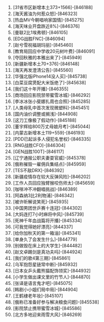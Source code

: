
1. [31省市区新增本土373+1566]-[846188]
1. [海天酱油为何惹众怒]-[846323]
1. [热血MV今朝唱响家国情]-[845275]
1. [海天味业开盘跌近8%]-[846376]
1. [曼联2比1埃弗顿]-[846105]
1. [EDG战胜FNC]-[846094]
1. [赵兮雪祝福胡玛丽]-[845460]
1. [教育局回应中学收20元树叶费]-[846091]
1. [夺回秋雅的本雅出来了]-[845949]
1. [新疆新增本土70+376]-[846148]
1. [海天再发澄清公告]-[845560]
1. [华强北版iPhone14没人买]-[845738]
1. [白菜豆腐煲配大米饭绝了]-[845638]
1. [我们这十年开播]-[846355]
1. [商场回应影院禁带蜜雪冰城]-[846292]
1. [李冰冰张小斐娜扎周也合照]-[845285]
1. [人类母乳中首次发现微塑料]-[845451]
1. [国内油价调整或搁浅]-[844908]
1. [这刀工像极了假动作]-[845188]
1. [董宇辉给800万丈母娘月考]-[845044]
1. [内蒙古新增本土119+559]-[846193]
1. [PDD已起诉多人侵犯名誉权]-[846335]
1. [RNG战胜CFO]-[846304]
1. [GEN战胜100T]-[846117]
1. [辽宁通报公职夫妻耍官威]-[845378]
1. [俄称摧毁一雇佣兵集结点]-[845959]
1. [TES不敌DRX]-[846392]
1. [新疆疫情存在较大反弹风险]-[846202]
1. [工作人员回应独臂猴咬伤师太]-[845659]
1. [咖啡冲不冲翻唱挑战]-[846389]
1. [阿森纳3比2利物浦]-[846342]
1. [被许昕解说笑死]-[845935]
1. [中国男团世乒赛十连冠]-[844302]
1. [大妈连打7小时麻将中风]-[845739]
1. [死神千年血战篇将开播]-[845334]
1. [可我觉得她好漂亮]-[844337]
1. [给你加秋天的第一箱油]-[845341]
1. [单身久了会发生什么]-[844779]
1. [别做毁在床上的大学生]-[844482]
1. [赵文卓踢剑是真功夫吗]-[844924]
1. [我们的歌4第三期]-[845861]
1. [乌军抱怨星链常中断]-[845932]
1. [日本女乒头戴熊猫配饰领奖]-[844932]
1. [小学生做出课文里的竹节人]-[844870]
1. [张译是语言鬼才吧]-[845075]
1. [韩剧小小姐们局中局]-[844904]
1. [王鹤棣老年妆]-[845107]
1. [俄称已准备好参与解决粮食问题]-[845538]
1. [影院禁止携带蜜雪冰城]-[845586]
1. [北方多地迎来雨雪大风]-[846269]